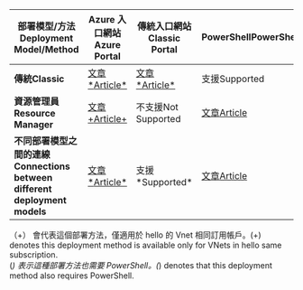 | <span data-ttu-id="a31ac-101">**部署模型/方法**</span><span class="sxs-lookup"><span data-stu-id="a31ac-101">**Deployment Model/Method**</span></span> | <span data-ttu-id="a31ac-102">**Azure 入口網站**</span><span class="sxs-lookup"><span data-stu-id="a31ac-102">**Azure Portal**</span></span> | <span data-ttu-id="a31ac-103">**傳統入口網站**</span><span class="sxs-lookup"><span data-stu-id="a31ac-103">**Classic Portal**</span></span> | <span data-ttu-id="a31ac-104">**PowerShell**</span><span class="sxs-lookup"><span data-stu-id="a31ac-104">**PowerShell**</span></span> | <span data-ttu-id="a31ac-105">**CLI**</span><span class="sxs-lookup"><span data-stu-id="a31ac-105">**CLI**</span></span> |
| --- | --- | --- | --- | --- |
| <span data-ttu-id="a31ac-106">**傳統**</span><span class="sxs-lookup"><span data-stu-id="a31ac-106">**Classic**</span></span> |[<span data-ttu-id="a31ac-107">文章*</span><span class="sxs-lookup"><span data-stu-id="a31ac-107">Article*</span></span>](../articles/vpn-gateway/vpn-gateway-howto-vnet-vnet-portal-classic.md)|[<span data-ttu-id="a31ac-108">文章*</span><span class="sxs-lookup"><span data-stu-id="a31ac-108">Article*</span></span>](../articles/vpn-gateway/virtual-networks-configure-vnet-to-vnet-connection.md) |<span data-ttu-id="a31ac-109">支援</span><span class="sxs-lookup"><span data-stu-id="a31ac-109">Supported</span></span> | <span data-ttu-id="a31ac-110">不支援</span><span class="sxs-lookup"><span data-stu-id="a31ac-110">Not Supported</span></span>|
| <span data-ttu-id="a31ac-111">**資源管理員**</span><span class="sxs-lookup"><span data-stu-id="a31ac-111">**Resource Manager**</span></span> |[<span data-ttu-id="a31ac-112">文章+</span><span class="sxs-lookup"><span data-stu-id="a31ac-112">Article+</span></span>](../articles/vpn-gateway/vpn-gateway-howto-vnet-vnet-resource-manager-portal.md) |<span data-ttu-id="a31ac-113">不支援</span><span class="sxs-lookup"><span data-stu-id="a31ac-113">Not Supported</span></span> |[<span data-ttu-id="a31ac-114">文章</span><span class="sxs-lookup"><span data-stu-id="a31ac-114">Article</span></span>](../articles/vpn-gateway/vpn-gateway-vnet-vnet-rm-ps.md) |[<span data-ttu-id="a31ac-115">文章</span><span class="sxs-lookup"><span data-stu-id="a31ac-115">Article</span></span>](../articles/vpn-gateway/vpn-gateway-howto-vnet-vnet-cli.md)
| <span data-ttu-id="a31ac-116">**不同部署模型之間的連線**</span><span class="sxs-lookup"><span data-stu-id="a31ac-116">**Connections between different deployment models**</span></span> |[<span data-ttu-id="a31ac-117">文章*</span><span class="sxs-lookup"><span data-stu-id="a31ac-117">Article*</span></span>](../articles/vpn-gateway/vpn-gateway-connect-different-deployment-models-portal.md) |<span data-ttu-id="a31ac-118">支援*</span><span class="sxs-lookup"><span data-stu-id="a31ac-118">Supported*</span></span> |[<span data-ttu-id="a31ac-119">文章</span><span class="sxs-lookup"><span data-stu-id="a31ac-119">Article</span></span>](../articles/vpn-gateway/vpn-gateway-connect-different-deployment-models-powershell.md) | <span data-ttu-id="a31ac-120">不支援</span><span class="sxs-lookup"><span data-stu-id="a31ac-120">Not Supported</span></span> |

<span data-ttu-id="a31ac-121">（+） 會代表這個部署方法，僅適用於 hello 的 Vnet 相同訂用帳戶。</span><span class="sxs-lookup"><span data-stu-id="a31ac-121">(+) denotes this deployment method is available only for VNets in hello same subscription.</span></span><br>
<span data-ttu-id="a31ac-122">(*) 表示這種部署方法也需要 PowerShell。</span><span class="sxs-lookup"><span data-stu-id="a31ac-122">(*) denotes that this deployment method also requires PowerShell.</span></span>